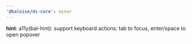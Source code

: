 ```yaml
---
'@baloise/ds-core': minor
---
```


**hint**: a11y(bal-hint): support keyboard actions: tab to focus, enter/space to open popover
